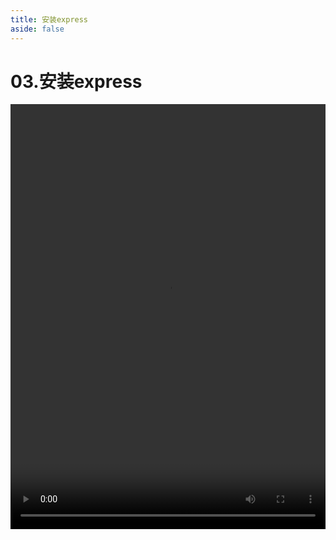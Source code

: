 ```yaml
---
title: 安装express
aside: false
---
```


# 03.安装express

<video autoplay src="http://qn.chinavanes.com/nodejs/module-5/03.安装express.mp4" controls controlsList="nodownload" width="100%" height="680"/>

